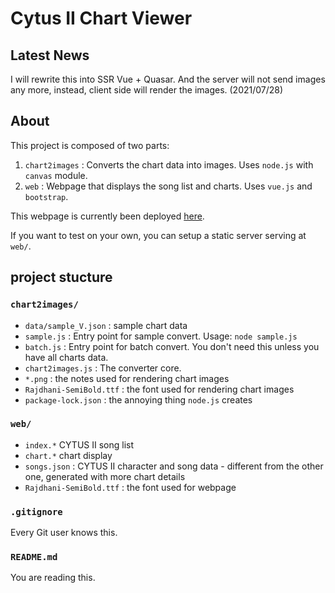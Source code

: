 # Cytus II Chart Viewer

## Latest News
I will rewrite this into SSR Vue + Quasar. And the server will not send images any more, instead, client side will render the images. (2021/07/28)

## About
This project is composed of two parts:

1. `chart2images` : Converts the chart data into images. Uses `node.js` with `canvas` module.
2. `web` : Webpage that displays the song list and charts. Uses `vue.js` and `bootstrap`.

This webpage is currently been deployed [here](http://linux1.csie.ntu.edu.tw:2501/index.html).

If you want to test on your own, you can setup a static server serving at `web/`.

## project stucture

### `chart2images/`

* `data/sample_V.json` : sample chart data
* `sample.js` : Entry point for sample convert. Usage: `node sample.js`
* `batch.js` : Entry point for batch convert. You don't need this unless you have all charts data.
* `chart2images.js` : The converter core.
* `*.png` : the notes used for rendering chart images
* `Rajdhani-SemiBold.ttf` : the font used for rendering chart images
* `package-lock.json` : the annoying thing `node.js` creates

### `web/`

* `index.*` CYTUS II song list
* `chart.*` chart display
* `songs.json` : CYTUS II character and song data - different from the other one, generated with more chart details
* `Rajdhani-SemiBold.ttf` : the font used for webpage

### `.gitignore`

Every Git user knows this.

### `README.md`

You are reading this.
